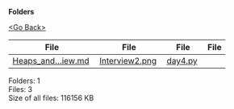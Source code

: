 **Folders**

[&lt;Go Back&gt;](../right.html)

<table><thead><tr class="header"><th><strong>File</strong></th><th><strong>File</strong></th><th><strong>File</strong></th><th><strong>File</strong></th></tr></thead><tbody><tr class="odd"><td><a href="Heaps_and_Interview.md">Heaps_and…iew.md</a> </td><td><a href="Interview2.png">Interview2.png</a> </td><td><a href="day4.py">day4.py</a> </td><td></td></tr></tbody></table>

Folders: 1  
Files: 3  
Size of all files: 116156 KB
